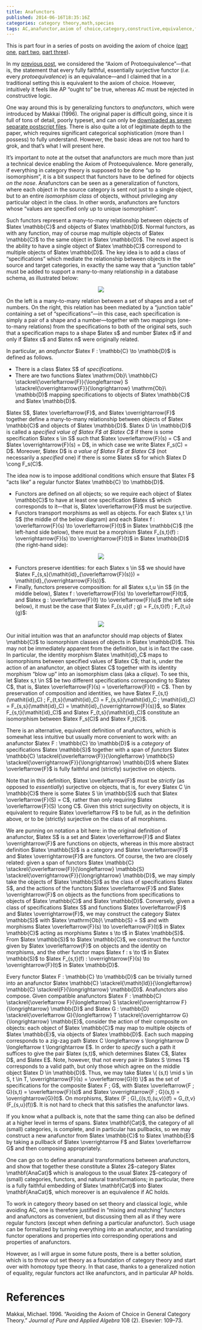 ```yaml
---
title: Anafunctors
published: 2014-06-16T18:35:16Z
categories: category theory,math,species
tags: AC,anafunctor,axiom of choice,category,constructive,equivalence,functor,isomorphism,theory,types,unique
---
```


<p>This is part four in a series of posts on avoiding the axiom of choice (<a href="http://byorgey.wordpress.com/2014/05/08/avoiding-the-axiom-of-choice-part-i/">part one</a>, <a href="http://byorgey.wordpress.com/2014/05/13/unique-isomorphism-and-generalized-the/">part two</a>, <a href="http://byorgey.wordpress.com/2014/06/05/ac-and-equivalence-of-categories/">part three</a>).</p>
<p>In my <a href="http://byorgey.wordpress.com/2014/06/05/ac-and-equivalence-of-categories/">previous post</a>, we considered the “Axiom of Protoequivalence”—that is, the statement that every fully faithful, essentially surjective functor (<em>i.e.</em> every <em>protoequivalence</em>) is an equivalance—and I claimed that in a traditional setting this is equivalent to the axiom of choice. However, intuitively it feels like AP “ought to” be true, whereas AC must be rejected in constructive logic.</p>
<p>One way around this is by generalizing functors to <em>anafunctors</em>, which were introduced by <span class="citation">Makkai (1996)</span>. The original paper is difficult going, since it is full of tons of detail, poorly typeset, and can only be <a href="http://www.math.mcgill.ca/makkai/anafun/">downloaded as seven separate postscript files</a>. There is also quite a lot of legitimate depth to the paper, which requires significant categorical sophistication (more than I possess) to fully understand. However, the basic ideas are not too hard to grok, and that’s what I will present here.</p>
<p>It’s important to note at the outset that anafunctors are much more than just a technical device enabling the Axiom of Protoequivalence. More generally, if everything in category theory is supposed to be done “up to isomorphism”, it is a bit suspect that functors have to be defined for objects <em>on the nose</em>. Anafunctors can be seen as a generalization of functors, where each object in the source category is sent not just to a single object, but to an entire <em>isomorphism class</em> of objects, without privileging any particular object in the class. In other words, anafunctors are functors whose “values are specified only up to unique isomorphism”.</p>
<p>Such functors represent a many-to-many relationship between objects of $latex \mathbb{C}$ and objects of $latex \mathbb{D}$. Normal functors, as with any function, may of course map multiple objects of $latex \mathbb{C}$ to the same object in $latex \mathbb{D}$. The novel aspect is the ability to have a single object of $latex \mathbb{C}$ correspond to multiple objects of $latex \mathbb{D}$. The key idea is to add a class of “specifications” which mediate the relationship between objects in the source and target categories, in exactly the same way that a “junction table” must be added to support a many-to-many relationship in a database schema, as illustrated below:</p>
<div style="text-align:center;">
<p><img src="http://byorgey.files.wordpress.com/2014/06/f19b088cf62e288e.png" /></p>
</div>
<p>On the left is a many-to-many relation between a set of shapes and a set of numbers. On the right, this relation has been mediated by a “junction table” containing a set of “specifications”—in this case, each specification is simply a pair of a shape and a number—together with two mappings (one-to-many relations) from the specifications to both of the original sets, such that a specification maps to a shape $latex s$ and number $latex n$ if and only if $latex s$ and $latex n$ were originally related.</p>
<p>In particular, an <em>anafunctor</em> $latex F : \mathbb{C} \to \mathbb{D}$ is defined as follows.</p>
<ul>
<li>There is a class $latex S$ of <em>specifications</em>.</li>
<li>There are two functions $latex \mathrm{Ob}\ \mathbb{C}  \stackrel{\overleftarrow{F}}{\longleftarrow} S  \stackrel{\overrightarrow{F}}{\longrightarrow} \mathrm{Ob}\ \mathbb{D}$ mapping specifications to objects of $latex \mathbb{C}$ and $latex \mathbb{D}$.</li>
</ul>
<p>$latex S$, $latex \overleftarrow{F}$, and $latex \overrightarrow{F}$ together define a many-to-many relationship between objects of $latex \mathbb{C}$ and objects of $latex \mathbb{D}$. $latex D \in \mathbb{D}$ is called a <em>specified value of $latex F$ at $latex C$</em> if there is some specification $latex s \in S$ such that $latex \overleftarrow{F}(s) = C$ and $latex \overrightarrow{F}(s) = D$, in which case we write $latex F_s(C) = D$. Moreover, $latex D$ is <em>a value of $latex F$ at $latex C$</em> (not necessarily a <em>specified</em> one) if there is some $latex s$ for which $latex D \cong F_s(C)$.</p>
<p>The idea now is to impose additional conditions which ensure that $latex F$ “acts like” a regular functor $latex \mathbb{C} \to \mathbb{D}$.</p>
<ul>
<li>Functors are defined on all objects; so we require each object of $latex \mathbb{C}$ to have at least one specification $latex s$ which corresponds to it—that is, $latex \overleftarrow{F}$ must be surjective.</li>
<li>Functors transport morphisms as well as objects. For each $latex s,t \in   S$ (the middle of the below diagram) and each $latex f :   \overleftarrow{F}(s) \to \overleftarrow{F}(t)$ in $latex \mathbb{C}$ (the left-hand side below), there must be a morphism $latex F_{s,t}(f) :   \overrightarrow{F}(s) \to \overrightarrow{F}(t)$ in $latex \mathbb{D}$ (the right-hand side):</li>
</ul>
<div style="text-align:center;">
<p><img src="http://byorgey.files.wordpress.com/2014/06/959dc11fe357b271.png" /></p>
</div>
<ul>
<li>Functors preserve identities: for each $latex s \in S$ we should have $latex F_{s,s}(\mathit{id}_{\overleftarrow{F}(s)}) = \mathit{id}_{\overrightarrow{F}(s)}$.</li>
<li>Finally, functors preserve composition: for all $latex s,t,u \in S$ (in the middle below), $latex f : \overleftarrow{F}(s) \to \overleftarrow{F}(t)$, and $latex g : \overleftarrow{F}(t) \to \overleftarrow{F}(u)$ (the left side below), it must be the case that $latex F_{s,u}(f ; g) = F_{s,t}(f) ; F_{t,u}(g)$:</li>
</ul>
<div style="text-align:center;">
<p><img src="http://byorgey.files.wordpress.com/2014/06/e85fe8007b58880c.png" /></p>
</div>
<p>Our initial intuition was that an anafunctor should map objects of $latex \mathbb{C}$ to isomorphism classes of objects in $latex \mathbb{D}$. This may not be immediately apparent from the definition, but is in fact the case. In particular, the identity morphism $latex \mathit{id}_C$ maps to isomorphisms between specified values of $latex C$; that is, under the action of an anafunctor, an object $latex C$ together with its identity morphism “blow up” into an isomorphism class (aka a <em>clique</em>). To see this, let $latex s,t \in S$ be two different specifications corresponding to $latex C$, that is, $latex \overleftarrow{F}(s) = \overleftarrow{F}(t) = C$. Then by preservation of composition and identities, we have $latex F_{s,t}(\mathit{id}_C) ; F_{t,s}(\mathit{id}_C) = F_{s,s}(\mathit{id}_C ; \mathit{id}_C) = F_{s,s}(\mathit{id}_C) = \mathit{id}_{\overrightarrow{F}(s)}$, so $latex F_{s,t}(\mathit{id}_C)$ and $latex F_{t,s}(\mathit{id}_C)$ constitute an isomorphism between $latex F_s(C)$ and $latex F_t(C)$.</p>
<p>There is an alternative, equivalent definition of anafunctors, which is somewhat less intuitive but usually more convenient to work with: an anafunctor $latex F : \mathbb{C} \to \mathbb{D}$ is a <em>category</em> of specifications $latex \mathbb{S}$ together with a span of <em>functors</em> $latex \mathbb{C} \stackrel{\overleftarrow{F}}{\longleftarrow} \mathbb{S} \stackrel{\overrightarrow{F}}{\longrightarrow} \mathbb{D}$ where $latex \overleftarrow{F}$ is fully faithful and (strictly) surjective on objects.</p>
<p>Note that in this definition, $latex \overleftarrow{F}$ must be <em>strictly</em> (as opposed to <em>essentially</em>) surjective on objects, that is, for every $latex C \in \mathbb{C}$ there is some $latex S \in \mathbb{S}$ such that $latex \overleftarrow{F}(S) = C$, rather than only requiring $latex \overleftarrow{F}(S) \cong C$. Given this strict surjectivity on objects, it is equivalent to require $latex \overleftarrow F$ to be full, as in the definition above, or to be (strictly) surjective on the class of all morphisms.</p>
<p>We are punning on notation a bit here: in the original definition of anafunctor, $latex S$ is a set and $latex \overleftarrow{F}$ and $latex \overrightarrow{F}$ are functions on objects, whereas in this more abstract definition $latex \mathbb{S}$ is a category and $latex \overleftarrow{F}$ and $latex \overrightarrow{F}$ are functors. Of course, the two are closely related: given a span of functors $latex \mathbb{C} \stackrel{\overleftarrow{F}}{\longleftarrow} \mathbb{S} \stackrel{\overrightarrow{F}}{\longrightarrow} \mathbb{D}$, we may simply take the objects of $latex \mathbb{S}$ as the class of specifications $latex S$, and the actions of the functors $latex \overleftarrow{F}$ and $latex \overrightarrow{F}$ on objects as the functions from specifications to objects of $latex \mathbb{C}$ and $latex \mathbb{D}$. Conversely, given a class of specifications $latex S$ and functions $latex \overleftarrow{F}$ and $latex \overrightarrow{F}$, we may construct the category $latex \mathbb{S}$ with $latex \mathrm{Ob}\ \mathbb{S} = S$ and with morphisms $latex \overleftarrow{F}(s) \to \overleftarrow{F}(t)$ in $latex \mathbb{C}$ acting as morphisms $latex s \to t$ in $latex \mathbb{S}$. From $latex \mathbb{S}$ to $latex \mathbb{C}$, we construct the functor given by $latex \overleftarrow{F}$ on objects and the identity on morphisms, and the other functor maps $latex f : s \to t$ in $latex \mathbb{S}$ to $latex F_{s,t}(f) : \overrightarrow{F}(s) \to \overrightarrow{F}(t)$ in $latex \mathbb{D}$.</p>
<p>Every functor $latex F : \mathbb{C} \to \mathbb{D}$ can be trivially turned into an anafunctor $latex \mathbb{C} \stackrel{\mathit{Id}}{\longleftarrow} \mathbb{C} \stackrel{F}{\longrightarrow} \mathbb{D}$. Anafunctors also compose. Given compatible anafunctors $latex F : \mathbb{C} \stackrel{\overleftarrow F}{\longleftarrow} S \stackrel{\overrightarrow F}{\longrightarrow} \mathbb{D}$ and $latex G : \mathbb{D} \stackrel{\overleftarrow G}{\longleftarrow} T \stackrel{\overrightarrow G}{\longrightarrow} \mathbb{E}$, consider the action of their composite on objects: each object of $latex \mathbb{C}$ may map to multiple objects of $latex \mathbb{E}$, via objects of $latex \mathbb{D}$. Each such mapping corresponds to a zig-zag path $latex C \longleftarrow s \longrightarrow D \longleftarrow t \longrightarrow E$. In order to <em>specify</em> such a path it suffices to give the pair $latex (s,t)$, which determines $latex C$, $latex D$, and $latex E$. Note, however, that not every pair in $latex S \times T$ corresponds to a valid path, but only those which agree on the middle object $latex D \in \mathbb{D}$. Thus, we may take $latex \{ (s,t) \mid s \in S, t \in T, \overrightarrow{F}(s) = \overleftarrow{G}(t) \}$ as the set of specifications for the composite $latex F ; G$, with $latex \overleftarrow{F ; G}(s,t) = \overleftarrow{F}(s)$ and $latex \overrightarrow{F ; G}(s,t) = \overrightarrow{G}(t)$. On morphisms, $latex (F ; G)_{(s,t),(u,v)}(f) = G_{t,v}(F_{s,u}(f))$. It is not hard to check that this satisfies the anafunctor laws.</p>
<p>If you know what a pullback is, note that the same thing can also be defined at a higher level in terms of spans. $latex \mathbf{Cat}$, the category of all (small) categories, is complete, and in particular has pullbacks, so we may construct a new anafunctor from $latex \mathbb{C}$ to $latex \mathbb{E}$ by taking a pullback of $latex \overrightarrow F$ and $latex \overleftarrow G$ and then composing appropriately.</p>
<p>One can go on to define ananatural transformations between anafunctors, and show that together these constitute a $latex 2$-category $latex \mathbf{AnaCat}$ which is analogous to the usual $latex 2$-category of (small) categories, functors, and natural transformations; in particular, there is a fully faithful embedding of $latex \mathbf{Cat}$ into $latex \mathbf{AnaCat}$, which moreover is an equivalence if AC holds.</p>
<p>To work in category theory based on set theory and classical logic, while avoiding AC, one is therefore justified in “mixing and matching” functors and anafunctors as convenient, but discussing them all as if they were regular functors (except when defining a particular anafunctor). Such usage can be formalized by turning everything into an anafunctor, and translating functor operations and properties into corresponding operations and properties of anafunctors.</p>
<p>However, as I will argue in some future posts, there is a better solution, which is to throw out set theory as a foundation of category theory and start over with homotopy type theory. In that case, thanks to a generalized notion of equality, regular functors act like anafunctors, and in particular AP holds.</p>
<div class="references">
<h1>References</h1>
<p>Makkai, Michael. 1996. “Avoiding the Axiom of Choice in General Category Theory.” <em>Journal of Pure and Applied Algebra</em> 108 (2). Elsevier: 109–73.</p>
</div>

